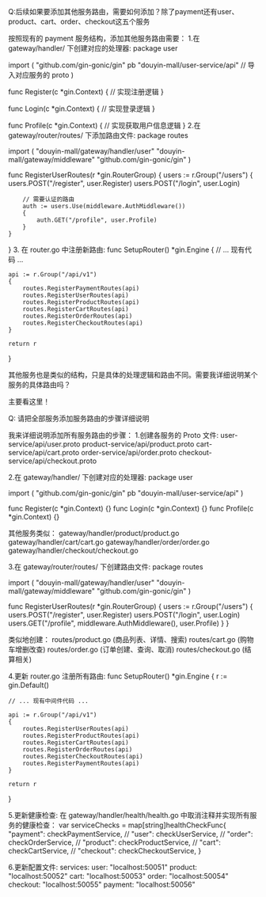 Q:后续如果要添加其他服务路由，需要如何添加？除了payment还有user、product、cart、order、checkout这五个服务

按照现有的 payment 服务结构，添加其他服务路由需要：
1.在 gateway/handler/ 下创建对应的处理器:
package user

import (
    "github.com/gin-gonic/gin"
    pb "douyin-mall/user-service/api"  // 导入对应服务的 proto
)

func Register(c *gin.Context) {
    // 实现注册逻辑
}

func Login(c *gin.Context) {
    // 实现登录逻辑
}

func Profile(c *gin.Context) {
    // 实现获取用户信息逻辑
}
2.在 gateway/router/routes/ 下添加路由文件:
package routes

import (
    "douyin-mall/gateway/handler/user"
    "douyin-mall/gateway/middleware"
    "github.com/gin-gonic/gin"
)

func RegisterUserRoutes(r *gin.RouterGroup) {
    users := r.Group("/users")
    {
        users.POST("/register", user.Register)
        users.POST("/login", user.Login)
        
        // 需要认证的路由
        auth := users.Use(middleware.AuthMiddleware())
        {
            auth.GET("/profile", user.Profile)
        }
    }
}
3. 在 router.go 中注册新路由:
func SetupRouter() *gin.Engine {
    // ... 现有代码 ...

    api := r.Group("/api/v1")
    {
        routes.RegisterPaymentRoutes(api)
        routes.RegisterUserRoutes(api)
        routes.RegisterProductRoutes(api)
        routes.RegisterCartRoutes(api)
        routes.RegisterOrderRoutes(api)
        routes.RegisterCheckoutRoutes(api)
    }

    return r
}


其他服务也是类似的结构，只是具体的处理逻辑和路由不同。需要我详细说明某个服务的具体路由吗？


主要看这里！

Q: 请把全部服务添加服务路由的步骤详细说明

我来详细说明添加所有服务路由的步骤：
1.创建各服务的 Proto 文件:
user-service/api/user.proto
product-service/api/product.proto
cart-service/api/cart.proto
order-service/api/order.proto
checkout-service/api/checkout.proto

2.在 gateway/handler/ 下创建对应的处理器:
package user

import (
    "github.com/gin-gonic/gin"
    pb "douyin-mall/user-service/api"
)

func Register(c *gin.Context) {}
func Login(c *gin.Context) {}
func Profile(c *gin.Context) {}

其他服务类似：
gateway/handler/product/product.go
gateway/handler/cart/cart.go
gateway/handler/order/order.go
gateway/handler/checkout/checkout.go

3.在 gateway/router/routes/ 下创建路由文件:
package routes

import (
    "douyin-mall/gateway/handler/user"
    "douyin-mall/gateway/middleware"
    "github.com/gin-gonic/gin"
)

func RegisterUserRoutes(r *gin.RouterGroup) {
    users := r.Group("/users")
    {
        users.POST("/register", user.Register)
        users.POST("/login", user.Login)
        users.GET("/profile", middleware.AuthMiddleware(), user.Profile)
    }
}

类似地创建：
routes/product.go (商品列表、详情、搜索)
routes/cart.go (购物车增删改查)
routes/order.go (订单创建、查询、取消)
routes/checkout.go (结算相关)

4.更新 router.go 注册所有路由:
func SetupRouter() *gin.Engine {
    r := gin.Default()
    
    // ... 现有中间件代码 ...

    api := r.Group("/api/v1")
    {
        routes.RegisterUserRoutes(api)
        routes.RegisterProductRoutes(api)
        routes.RegisterCartRoutes(api)
        routes.RegisterOrderRoutes(api)
        routes.RegisterCheckoutRoutes(api)
        routes.RegisterPaymentRoutes(api)
    }

    return r
}

5.更新健康检查:
在 gateway/handler/health/health.go 中取消注释并实现所有服务的健康检查：
var serviceChecks = map[string]healthCheckFunc{
	"payment": checkPaymentService,
	// "user":     checkUserService,
	// "order":    checkOrderService,
	// "product":  checkProductService,
	// "cart":     checkCartService,
	// "checkout": checkCheckoutService,
}


6.更新配置文件:
services:
  user: "localhost:50051"
  product: "localhost:50052"
  cart: "localhost:50053"
  order: "localhost:50054"
  checkout: "localhost:50055"
  payment: "localhost:50056"